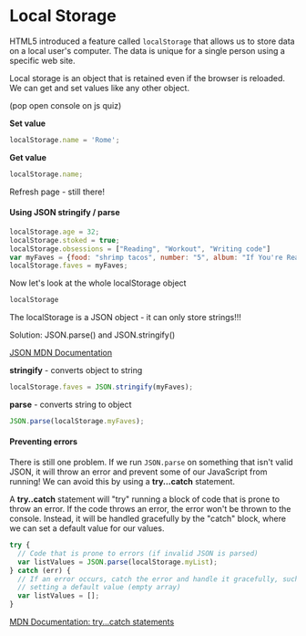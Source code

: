 # Local Storage

HTML5 introduced a feature called `localStorage` that allows us to store data on a local user's computer. The data is unique for a single person using a specific web site.

Local storage is an object that is retained even if the browser is reloaded. We can get and set values like any other object.

(pop open console on js quiz)

**Set value**

```js
localStorage.name = 'Rome';
```

**Get value**
```js
localStorage.name;
```

Refresh page - still there!

#### Using JSON stringify / parse

```js
localStorage.age = 32;
localStorage.stoked = true;
localStorage.obsessions = ["Reading", "Workout", "Writing code"]
var myFaves = {food: "shrimp tacos", number: "5", album: "If You're Reading This It's Too Late"};
localStorage.faves = myFaves;
```

Now let's look at the whole localStorage object

```js
localStorage
```

The localStorage is a JSON object - it can only store strings!!!

Solution: JSON.parse() and JSON.stringify()

[JSON MDN Documentation](https://developer.mozilla.org/en-US/docs/Web/JavaScript/Reference/Global_Objects/JSON)

**stringify** - converts object to string

```js
localStorage.faves = JSON.stringify(myFaves);
```

**parse** - converts string to object

```javascript
JSON.parse(localStorage.myFaves);
```

#### Preventing errors

There is still one problem. If we run `JSON.parse` on something that isn't valid JSON, it will throw an error and prevent some of our JavaScript from running! We can avoid this by using a **try...catch** statement.

A **try..catch** statement will "try" running a block of code that is prone to throw an error. If the code throws an error, the error won't be thrown to the console. Instead, it will be handled gracefully by the "catch" block, where we can set a default value for our values.

```js
try {
  // Code that is prone to errors (if invalid JSON is parsed)
  var listValues = JSON.parse(localStorage.myList);
} catch (err) {
  // If an error occurs, catch the error and handle it gracefully, such as
  // setting a default value (empty array)
  var listValues = [];
}
```

[MDN Documentation: try...catch statements](https://developer.mozilla.org/en-US/docs/Web/JavaScript/Reference/Statements/try...catch)
